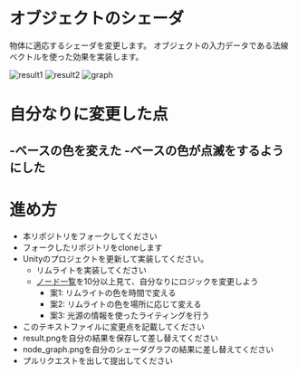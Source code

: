 # オブジェクトのシェーダ
物体に適応するシェーダを変更します。
オブジェクトの入力データである法線ベクトルを使った効果を実装します。

![result1](https://user-images.githubusercontent.com/55951546/134485811-1e8f0d87-5ee3-46b9-9727-4f246ce078c4.png)
![result2](https://user-images.githubusercontent.com/55951546/134485825-386a066a-5214-4e08-83ee-88e67b372b6d.png)
![graph](https://user-images.githubusercontent.com/55951546/134485836-c55a53cf-b72f-4e1c-838e-826392bc1fb3.png)

# 自分なりに変更した点
-ベースの色を変えた
-ベースの色が点滅をするようにした
-

# 進め方

- 本リポジトリをフォークしてください
- フォークしたリポジトリをcloneします
- Unityのプロジェクトを更新して実装してください。
  - リムライトを実装してください
  - [ノード一覧](https://docs.unity3d.com/ja/Packages/com.unity.shadergraph@10.0/manual/Node-Library.html)を10分以上見て、自分なりにロジックを変更しよう
    - 案1: リムライトの色を時間で変える
    - 案2: リムライトの色を場所に応じて変える
    - 案3: 光源の情報を使ったライティングを行う
- このテキストファイルに変更点を記載してください
- result.pngを自分の結果を保存して差し替えてください
- node_graph.pngを自分のシェーダグラフの結果に差し替えてください
- プルリクエストを出して提出してください
